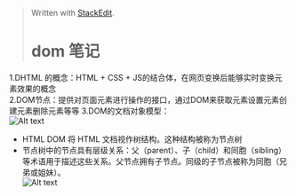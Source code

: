 


> Written with [StackEdit](https://stackedit.io/).
> # dom 笔记 #
>
1.DHTML 的概念：HTML + CSS + JS的结合体，在网页变换后能够实时变换元素效果的概念  
2.DOM节点：提供对页面元素进行操作的接口，通过DOM来获取元素设置元素创建元素删除元素等等
3.DOM的文档对象模型：  
![Alt text](http://www.w3school.com.cn/i/ct_htmltree.gif)
>
+ HTML DOM 将 HTML 文档视作树结构。这种结构被称为节点树
+ 节点树中的节点具有层级关系：父（parent）、子（child）和同胞（sibling）等术语用于描述这些关系。父节点拥有子节点。同级的子节点被称为同胞（兄弟或姐妹）。  
![Alt text](http://www.w3school.com.cn/i/dom_navigate.gif)    